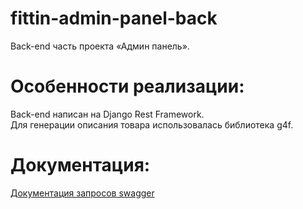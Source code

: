 # fittin-admin-panel-back
Back-end часть проекта «‎Админ панель».

# **Особенности реализации:**
Back-end написан на Django Rest Framework.  
Для генерации описания товара использовалась библиотека g4f.

# **Документация:**
[Документация запросов swagger](https://fittinadminpanel.ru/swagger/)
